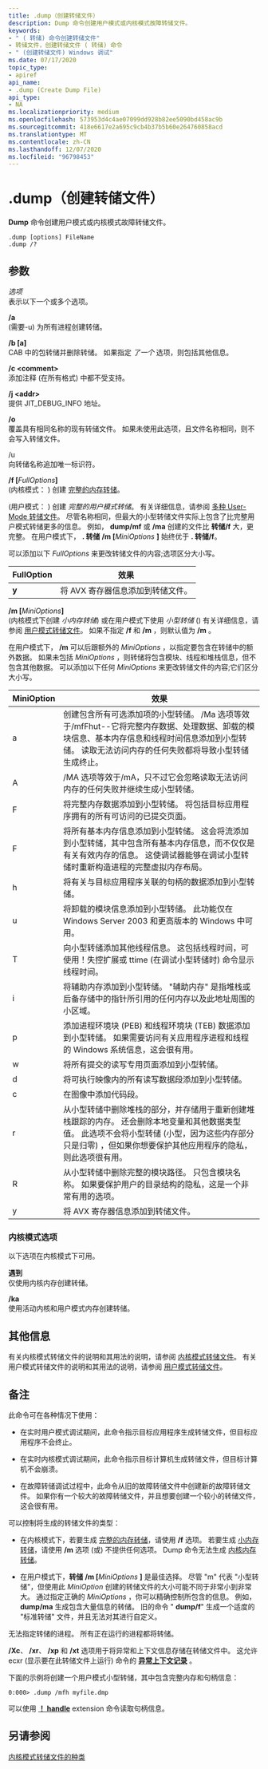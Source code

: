 ```yaml
---
title: .dump（创建转储文件）
description: Dump 命令创建用户模式或内核模式故障转储文件。
keywords:
- " ( 转储) 命令创建转储文件"
- 转储文件，创建转储文件 ( 转储) 命令
- " (创建转储文件) Windows 调试"
ms.date: 07/17/2020
topic_type:
- apiref
api_name:
- .dump (Create Dump File)
api_type:
- NA
ms.localizationpriority: medium
ms.openlocfilehash: 573953d4c4ae07099dd928b82ee5090bd458ac9b
ms.sourcegitcommit: 418e6617e2a695c9cb4b37b5b60e264760858acd
ms.translationtype: MT
ms.contentlocale: zh-CN
ms.lasthandoff: 12/07/2020
ms.locfileid: "96798453"
---
```

# <a name="dump-create-dump-file"></a>.dump（创建转储文件）

**Dump** 命令创建用户模式或内核模式故障转储文件。

```dbgcmd
.dump [options] FileName
.dump /?
```

## <a name="parameters"></a>参数

*选项*  
表示以下一个或多个选项。

**/a**  
 (需要-u) 为所有进程创建转储。

**/b [a]**  
CAB 中的包转储并删除转储。 如果指定 *了一个* 选项，则包括其他信息。

**/c \<comment\>**  
添加注释 (在所有格式) 中都不受支持。

**/j \<addr\>**  
提供 JIT_DEBUG_INFO 地址。

**/o**  
覆盖具有相同名称的现有转储文件。 如果未使用此选项，且文件名称相同，则不会写入转储文件。

/u  
向转储名称追加唯一标识符。

**/f \[**<em>FullOptions</em>**\]**  
 (内核模式： ) 创建 [完整的内存转储](complete-memory-dump.md)。

 (用户模式： ) 创建 *完整的用户模式转储*。 有关详细信息，请参阅 [多种 User-Mode 转储文件](user-mode-dump-files.md#varieties)。 尽管名称相同，但最大的小型转储文件实际上包含了比完整用户模式转储更多的信息。 例如， **dump/mf** 或 **/ma** 创建的文件比 **转储/f** 大，更完整。 在用户模式下， **. 转储** **/m \[**<em>MiniOptions</em> **\]** 始终优于 **. 转储/f**。

可以添加以下 *FullOptions* 来更改转储文件的内容;选项区分大小写。

|FullOption|效果|
|--- |--- |
|**y**| 将 AVX 寄存器信息添加到转储文件。|

**/m \[**<em>MiniOptions</em>**\]**  
 (内核模式下创建 *小内存转储*) 或在用户模式下使用 *小型转储* () 有关详细信息，请参阅 [用户模式转储文件](user-mode-dump-files.md)。 如果不指定 **/f** 和 **/m** ，则默认值为 **/m** 。

在用户模式下， **/m** 可以后跟额外的 *MiniOptions* ，以指定要包含在转储中的额外数据。 如果未包括 *MiniOptions* ，则转储将包含模块、线程和堆栈信息，但不包含其他数据。 可以添加以下任何 *MiniOptions* 来更改转储文件的内容;它们区分大小写。

|MiniOption|效果|
|--- |--- |
|a|创建包含所有可选添加项的小型转储。 /Ma 选项等效于/mfFhut--它将完整内存数据、处理数据、卸载的模块信息、基本内存信息和线程时间信息添加到小型转储。 读取无法访问内存的任何失败都将导致小型转储生成终止。|
|A|/MA 选项等效于/mA，只不过它会忽略读取无法访问内存的任何失败并继续生成小型转储。|
|F|将完整内存数据添加到小型转储。 将包括目标应用程序拥有的所有可访问的已提交页面。|
|F|将所有基本内存信息添加到小型转储。 这会将流添加到小型转储，其中包含所有基本内存信息，而不仅仅是有关有效内存的信息。 这使调试器能够在调试小型转储时重新构造进程的完整虚拟内存布局。|
|h|将有关与目标应用程序关联的句柄的数据添加到小型转储。|
|u|将卸载的模块信息添加到小型转储。 此功能仅在 Windows Server 2003 和更高版本的 Windows 中可用。|
|T|向小型转储添加其他线程信息。 这包括线程时间，可使用！失控扩展或 ttime (在调试小型转储时) 命令显示线程时间。|
|i|将辅助内存添加到小型转储。 "辅助内存" 是指堆栈或后备存储中的指针所引用的任何内存以及此地址周围的小区域。|
|p|添加进程环境块 (PEB) 和线程环境块 (TEB) 数据添加到小型转储。 如果需要访问有关应用程序进程和线程的 Windows 系统信息，这会很有用。|
|w|将所有提交的读写专用页面添加到小型转储。|
|d|将可执行映像内的所有读写数据段添加到小型转储。|
|c|在图像中添加代码段。|
|r|从小型转储中删除堆栈的部分，并存储用于重新创建堆栈跟踪的内存。 还会删除本地变量和其他数据类型值。 此选项不会将小型转储 (小型，因为这些内存部分只是归零) ，但如果你想要保护其他应用程序的隐私，则此选项很有用。|
|R|从小型转储中删除完整的模块路径。 只包含模块名称。 如果要保护用户的目录结构的隐私，这是一个非常有用的选项。|
|y|将 AVX 寄存器信息添加到转储文件。|

### <a name="kernel-mode-options"></a>内核模式选项

以下选项在内核模式下可用。

**遇到**  
仅使用内核内存创建转储。

**/ka**  
使用活动内核和用户模式内存创建转储。

## <a name="additional-information"></a>其他信息

有关内核模式转储文件的说明和其用法的说明，请参阅 [内核模式转储文件](kernel-mode-dump-files.md)。 有关用户模式转储文件的说明和其用法的说明，请参阅 [用户模式转储文件](user-mode-dump-files.md)。

## <a name="remarks"></a>备注

此命令可在各种情况下使用：

- 在实时用户模式调试期间，此命令指示目标应用程序生成转储文件，但目标应用程序不会终止。

- 在实时内核模式调试期间，此命令指示目标计算机生成转储文件，但目标计算机不会崩溃。

- 在故障转储调试过程中，此命令从旧的故障转储文件中创建新的故障转储文件。 如果你有一个较大的故障转储文件，并且想要创建一个较小的转储文件，这会很有用。

可以控制将生成的转储文件的类型：

- 在内核模式下，若要生成 [完整的内存转储](complete-memory-dump.md)，请使用 **/f** 选项。 若要生成 [小内存转储](small-memory-dump.md)，请使用 **/m** 选项 (或) 不提供任何选项。 Dump 命令无法生成 [内核内存转储](kernel-memory-dump.md)。

- 在用户模式下，**转储** **/m \[**<em>MiniOptions</em> **\]** 是最佳选择。 尽管 "m" 代表 "小型转储"，但使用此 *MiniOption* 创建的转储文件的大小可能不同于非常小到非常大。 通过指定正确的 *MiniOptions* ，你可以精确控制所包含的信息。 例如， **dump/ma** 生成包含大量信息的转储。 旧的命令 " **dump/f**" 生成一个适度的 "标准转储" 文件，并且无法对其进行自定义。

无法指定转储的进程。 所有正在运行的进程都将转储。

**/Xc**、 **/xr**、 **/xp** 和 **/xt** 选项用于将异常和上下文信息存储在转储文件中。 这允许 ecxr (显示要在此转储文件上运行) 命令的 [**异常上下文记录**](-ecxr--display-exception-context-record-.md) 。

下面的示例将创建一个用户模式小型转储，其中包含完整内存和句柄信息：

```dbgcmd
0:000> .dump /mfh myfile.dmp
```

可以使用 [**！ handle**](-handle.md) extension 命令读取句柄信息。

## <a name="see-also"></a>另请参阅

[内核模式转储文件的种类](varieties-of-kernel-mode-dump-files.md)
